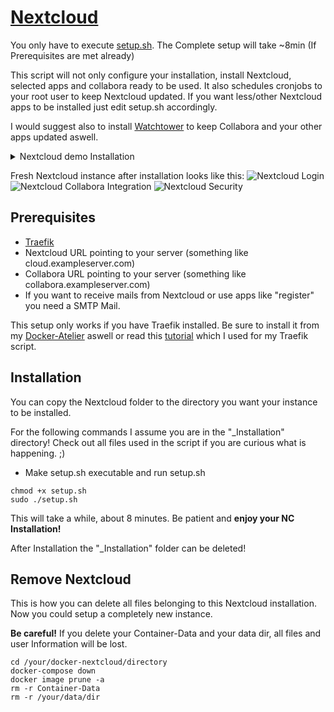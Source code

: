 # [Nextcloud](https://github.com/nextcloud/docker)

You only have to execute [setup.sh](https://github.com/Sim0nW0lf/Docker-Atelier/blob/master/Nextcloud/_Installation/setup.sh).
The Complete setup will take ~8min (If Prerequisites are met already)

This script will not only configure your installation, install Nextcloud, selected apps and collabora ready to be used.
It also schedules cronjobs to your root user to keep Nextcloud updated.
If you want less/other Nextcloud apps to be installed just edit setup.sh accordingly.

I would suggest also to install [Watchtower](https://github.com/Sim0nW0lf/Docker-Atelier/tree/master/Watchtower) to keep Collabora and your other apps updated aswell.

<details>
<summary>Nextcloud demo Installation</summary>
  
```
root@instance-20210825:/Docker/Nextcloud/_Installation# chmod +x setup.sh
root@instance-20210825:/Docker/Nextcloud/_Installation# ./setup.sh
*****************************
*                           *
*   Installing Nextcloud!   *
*                           *
*****************************


********************************
*  Let's configure Nextcloud!  *
********************************

Enter your Nextcloud domain. (Something like cloud.serverdomain.com)
cloud.exampleserver.de

Nextcloud Admin Username:
admin
Nextcloud Admin Password:
****************

Do you want to setup your smtp mail to send mails from Nextcloud? (Y/N): y
Your SMTP Host (Something like smtp.gmail.com)
smtp.gmail.com
Your SMTP Mail (Something like examplename@gmail.com)
mymailname@gmail.com
Your email password:
*****************

Set your NC Data Path! (like: /your/Path, it will be created if it doesn't exist.
/media/NC/ncdata

Now let's configure the database. You need to set MYSQL_ROOT_PASSWORD and MYSQL_PASSWORD (for Nextcloud)
First enter your MYSQL_ROOT_PASSWORD:
****************
Now enter your MYSQL_PASSWORD:
***************

Enter your Collabora domain. (Something like collabora.serverdomain.com)
collabora.exampleserver.de

*******************************
*  Setting up Nextcloud now.  *
*******************************
 This will take a fiew minutes
...
Creating network "nextcloud_default" with the default driver
Creating nextcloud_collabora ... done
Creating nextcloud_db        ... done
Creating nextcloud_redis     ... done
Creating nextcloud_app       ... done

Waiting for Nextcloud to finish installation process
...
Setting Nextcloud variables

*****************************
*                           *
*  Nextcloud is installed!  *
*                           *
*****************************

recommendations 1.1.0 disabled
Config value workspace_available for app text set to 0

*****************************
* Installing Nextcloud Apps *
*****************************
approval 1.0.6 enabled
auto_groups 1.3.1 enabled
breezedark 22.0.1 enabled
checksum 1.1.2 enabled
camerarawpreviews 0.7.12 enabled
richdocuments 4.2.2 enabled
cospend 1.3.12 enabled
electronicsignatures 1.6.2 enabled
external 3.9.0 enabled
files_external 1.12.1 enabled
extract 1.3.2 enabled
integration_google 1.0.3 enabled
impersonate 1.9.0 enabled
issuetemplate 0.7.0 enabled
files_markdown 2.3.4 enabled
metadata 0.14.0 enabled
files_mindmap 0.0.25 enabled
previewgenerator 3.1.1 enabled
registration 1.3.0 enabled
sendent 1.2.7 enabled
files_snapshots 1.0.2 enabled
sociallogin 4.8.3 enabled
unsplash 1.2.3 enabled
spreed 12.0.1 enabled
tasks 0.14.1 enabled
video_converter 1.0.2 enabled
files_zip 1.0.0 enabled

Setting Collabora URL in Nextcloud
Config value wopi_url for app richdocuments set to https://collabora.exampleserver.de/

Now let's begin generating file previews!

Adding cronjobs to keep generating previews and update Nextcloud weekly

*****************************************************
*                                                   *
*                 Congratulations!                  *
*    Netcloud is now ready and waiting for you.     *
*                                                   *
*****************************************************
```
  
</details>

Fresh Nextcloud instance after installation looks like this:
![Nextcloud Login](https://user-images.githubusercontent.com/31454341/130644123-640b51bd-5a0b-4e18-9575-bb4079277b14.jpg)
![Nextcloud Collabora Integration](https://user-images.githubusercontent.com/31454341/130644941-8383294c-7009-4aff-93fa-771ec0cf051e.png)
![Nextcloud Security](https://user-images.githubusercontent.com/31454341/130649437-075a4c08-b80d-4c77-af15-afc3617d913d.png)


## Prerequisites

* [Traefik](https://github.com/Sim0nW0lf/Docker-Atelier/tree/master/2.%20Traefik)
* Nextcloud URL pointing to your server (something like cloud.exampleserver.com)
* Collabora URL pointing to your server (something like collabora.exampleserver.com)
* If you want to receive mails from Nextcloud or use apps like "register" you need a SMTP Mail.

This setup only works if you have Traefik installed.
Be sure to install it from my [Docker-Atelier](https://github.com/Sim0nW0lf/Docker-Atelier) aswell or read this [tutorial](https://goneuland.de/traefik-v2-reverse-proxy-fuer-docker-unter-debian-10-einrichten/) which I used for my Traefik script.

## Installation

You can copy the Nextcloud folder to the directory you want your instance to be installed.

For the following commands I assume you are in the "_Installation" directory!
Check out all files used in the script if you are curious what is happening. ;)

* Make setup.sh executable and run setup.sh
```
chmod +x setup.sh
sudo ./setup.sh
```

This will take a while, about 8 minutes. Be patient and **enjoy your NC Installation!**

After Installation the "_Installation" folder can be deleted!

## Remove Nextcloud

This is how you can delete all files belonging to this Nextcloud installation.
Now you could setup a completely new instance.

**Be careful!** If you delete your Container-Data and your data dir, all files and user Information will be lost.
```
cd /your/docker-nextcloud/directory
docker-compose down
docker image prune -a
rm -r Container-Data
rm -r /your/data/dir
```

